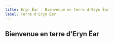 ```yaml
---
title: Eryn Ëar - Bienvenue en terre d'Eryn Ëar
label: Terre d'Eryn Ëar
---
```


## Bienvenue en terre d'Eryn Ëar


